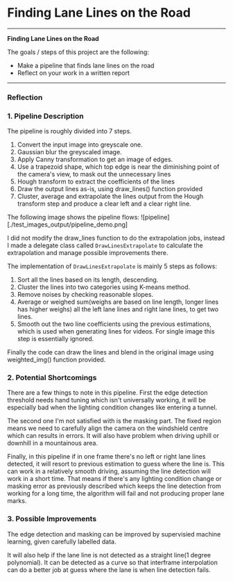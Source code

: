 # **Finding Lane Lines on the Road** 

---

**Finding Lane Lines on the Road**

The goals / steps of this project are the following:
* Make a pipeline that finds lane lines on the road
* Reflect on your work in a written report
---

### Reflection

### 1. Pipeline Description 
The pipeline is roughly divided into 7 steps.
1. Convert the input image into greyscale one.
2. Gaussian blur the greyscaled image.
3. Apply Canny transformation to get an image of edges.
4. Use a trapezoid shape, which top edge is near the diminishing point of the camera's view, to mask out the unnecessary lines
5. Hough transform to extract the coefficients of the lines
6. Draw the output lines as-is, using draw_lines() function provided
7. Cluster, average and extrapolate the lines output from the Hough transform step and produce a clear left and a clear right line.

The following image shows the pipeline flows:
![pipeline][./test_images_output/pipeline_demo.png]

I did not modify the draw_lines function to do the extrapolation jobs, instead I made a delegate class called `DrawLinesExtrapolate` to calculate the extrapolation and manage possible improvements there.

The implementation of `DrawLinesExtrapolate` is mainly 5 steps as follows:
1. Sort all the lines based on its length, descending.
2. Cluster the lines into two categories using K-means method.
3. Remove noises by checking reasonable slopes.
4. Average or weighed sum(weighs are based on line length, longer lines has higher weighs) all the left lane lines and right lane lines, to get two lines.
5. Smooth out the two line coefficients using the previous estimations, which is used when generating lines for videos. For single image this step is essentially ignored.

Finally the code can draw the lines and blend in the original image using weighted_img() function provided.


### 2. Potential Shortcomings
There are a few things to note in this pipeline.
First the edge detection threshold needs hand tuning which isn't universally working, it will be especially bad when the lighting condition changes like entering a tunnel.

The second one I'm not satisfied with is the masking part. The fixed region means we need to carefully align the camera on the windshield centre which can results in errors. It will also have problem when driving uphill or downhill in a mountainous area.

Finally, in this pipeline if in one frame there's no left or right lane lines detected, it will resort to previous estimation to guess where the line is. This can work in a relatively smooth driving, assuming the line detection will work in a short time. That means if there's any lighting condition change or masking error as previously described which keeps the line detection from working for a long time, the algorithm will fail and not producing proper lane marks.

### 3. Possible Improvements
The edge detection and masking can be improved by supervisied machine learning, given carefully labelled data.

It will also help if the lane line is not detected as a straight line(1 degree polynomial). It can be detected as a curve so that interframe interpolation can do a better job at guess where the lane is when line detection fails.
